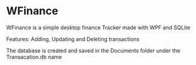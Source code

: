 # WFinance
WFinance is a simple desktop finance Tracker made with WPF and SQLite

Features: Adding, Updating and Deleting transactions

The database is created and saved in the Documents folder under the Transacation.db name
